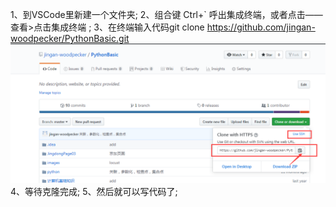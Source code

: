 1、到VSCode里新建一个文件夹;
2、组合键 Ctrl+` 呼出集成终端，或者点击——查看>点击集成终端 ;
3、在终端输入代码git clone  https://github.com/jingan-woodpecker/PythonBasic.git
    ![克隆http](../images/克隆http.png)
4、等待克隆完成;
5、然后就可以写代码了;